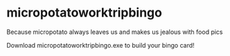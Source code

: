 # micropotatoworktripbingo
Because micropotato always leaves us and makes us jealous with food pics

Download micropotatoworktripbingo.exe to build your bingo card!
